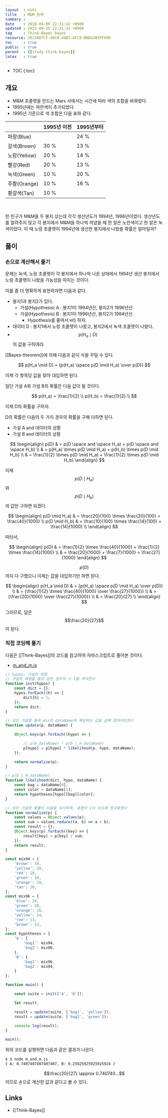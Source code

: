 ```yaml
---
layout  : wiki
title   : M&M 문제
summary :
date    : 2018-04-09 22:31:42 +0900
updated : 2023-09-25 22:31:31 +0900
tag     : Think-Bayes bayes
resource: 30/20D7CF-98CB-40B7-AFC0-BBD4385FF60D
toc     : true
public  : true
parent  : [[study-think-bayes]]
latex   : true
---
```

* TOC
{:toc}

## 개요

* M&M 초콜렛을 만드는 Mars 사에서는 시간에 따라 색의 조합을 바꿔왔다.
* 1995년에는 파란색이 추가되었다.
* 1995년 기준으로 색 조합은 다음 표와 같다.

|              | 1995년 이전 | 1995년부터 |
|--------------|-------------|------------|
| 파랑(Blue)   |             | 24 %       |
| 갈색(Brown)  | 30 %        | 13 %       |
| 노랑(Yellow) | 20 %        | 14 %       |
| 빨강(Red)    | 20 %        | 13 %       |
| 녹색(Green)  | 10 %        | 20 %       |
| 주황(Orange) | 10 %        | 16 %       |
| 황갈색(Tan)  | 10 %        |            |

<br/>

>
한 친구가 M&M을 두 봉지 샀는데 각각 생산년도가 1994년, 1996년이었다.
생산년도를 알려주지 않고 각 봉지에서 M&M을 하나씩 꺼냈을 때 한 알은 노란색이고 한 알은 녹색이었다.
이 때 노랑 초콜렛이 1994년에 생산한 봉지에서 나왔을 확률은 얼마일까?

## 풀이

### 손으로 계산해서 풀기

문제는 녹색, 노랑 초콜렛이 각 봉지에서 하나씩 나온 상태에서 1994년 생산 봉지에서 노랑 초콜렛이 나왔을 가능성을 따지는 것이다.

이를 좀 더 명확하게 표현하자면 다음과 같다.

* 봉지1과 봉지2가 있다.
    * 가설(Hypothesis) A : 봉지1이 1994년산, 봉지2가 1996년산.
    * 가설(Hypothesis) B : 봉지1이 1996년산, 봉지2가 1994년산.
        * Hypothesis를 줄여서 `H`라 하자.
* 데이터 D : 봉지1에서 노랑 초콜렛이 나왔고, 봉지2에서 녹색 초콜렛이 나왔다.
* $$p(H_a \mid D)$$의 값을 구하여라.

[[Bayes-theorem]]에 의해 다음과 같이 식을 꾸밀 수 있다.

$$ p(H_a \mid D) = {p(H_a) \space p(D \mid H_a) \over p(D)} $$

이제 각 항목당 값을 찾아 대입하면 된다.

일단 가설 A와 가설 B의 확률은 다음 값이 될 것이다.

$$
p(H_a) = \frac{1}{2} \\
p(H_b) = \frac{1}{2} \\
$$

이제 D의 확률을 구하자.

D의 확률은 다음의 두 가지 경우의 확률을 구해 더하면 된다.

* 가설 A and 데이터의 상황
* 가설 B and 데이터의 상황

$$
\begin{align}
p(D) & = p(D \space and \space H_a) + p(D \space and \space H_b) \\
    & = p(H_a) \times p(D \mid H_a) + p(H_b) \times p(D \mid H_b) \\
    & = \frac{1}{2} \times p(D \mid H_a) + \frac{1}{2} \times p(D \mid H_b)
\end{align}
$$

이제 $$p(D \mid H_a)$$ 와 $$p(D \mid H_b)$$의 값만 구하면 되겠다.

$$
\begin{align}
p(D \mid H_a) & = \frac{20}{100} \times \frac{20}{100} = \frac{40}{1000} \\
p(D \mid H_b) & = \frac{10}{100} \times \frac{14}{100} = \frac{14}{1000} \\
\end{align}
$$

따라서,

$$
\begin{align}
p(D) & = \frac{1}{2} \times \frac{40}{1000} + \frac{1}{2} \times \frac{14}{1000} \\
    & = \frac{20}{1000} + \frac{7}{1000} = \frac{27}{1000}
\end{align}
$$

$$p(D)$$ 까지 다 구했으니 이제는 값을 대입하기만 하면 된다.

$$
\begin{align}
p(H_a \mid D) & = {p(H_a) \space p(D \mid H_a) \over p(D)} \\
    & = {\frac{1}{2} \times \frac{40}{1000} \over \frac{27}{1000}} \\
    & = {\frac{20}{1000} \over \frac{27}{1000}} \\
    & = \frac{20}{27} \\
\end{align}
$$

그러므로, 답은 $$\frac{20}{27}$$이 된다.


### 직접 코딩해 풀기

다음은 [[Think-Bayes]]의 코드를 참고하여 자바스크립트로 풀어본 것이다.

* [m_and_m.js](https://github.com/johngrib/think-bayes-study/blob/master/code/m_and_m.js )

```javascript
// hypos: 가설의 배열
// 가설의 배열을 돌며 같은 경우의 수 1을 부여한다
function init(hypos) {
    const dict = {};
    hypos.forEach((h) => {
        dict[h] = 1;
    });
    return dict;
}

// 모든 가설을 돌며 mix의 dataName에 해당하는 값을 곱해 업데이트한다
function update(p, dataName) {

    Object.keys(p).forEach((hypo) => {

        // p(H_dataName) * p(D | H_dataName)
        p[hypo] = p[hypo] * likelihood(p, hypo, dataName);
    });

    return normalize(p);
}

// p(D | H_dataName)
function likelihood(dict, hypo, dataName) {
    const bag = dataName[0];
    const color = dataName[1];
    return hypotheses[hypo][bag][color];
}

// 모든 가설의 확률의 비율을 유지하며, 총합이 1이 되도록 정규화한다
function normalize(p) {
    const values = Object.values(p);
    const sum = values.reduce((a, b) => a + b);
    const result = {};
    Object.keys(p).forEach((key) => {
        result[key] = p[key] / sum;
    });
    return result;
}

const mix94 = {
    'brown': 30,
    'yellow': 20,
    'red': 20,
    'green': 10,
    'orange': 10,
    'tan': 10,
};
const mix96 = {
    'blue': 24,
    'green': 20,
    'orange': 16,
    'yellow': 14,
    'red': 13,
    'brown': 13,
};
const hypotheses = {
    'A': {
        'bag1': mix94,
        'bag2': mix96,
    },
    'B': {
        'bag1': mix96,
        'bag2': mix94,
    }
};

function main() {

    const suite = init(['A', 'B']);

    let result;

    result = update(suite, ['bag1', 'yellow']);
    result = update(suite, ['bag2', 'green']);

    console.log(result);
}

main();
```

위의 코드를 실행하면 다음과 같은 결과가 나온다.

```bash
$ $ node m_and_m.js
{ A: 0.7407407407407407, B: 0.25925925925925924 }
```

$$\frac{20}{27} \approx 0.740740...$$ 이므로 손으로 계산한 값과 같다고 볼 수 있다.

## Links

* [[Think-Bayes]]

